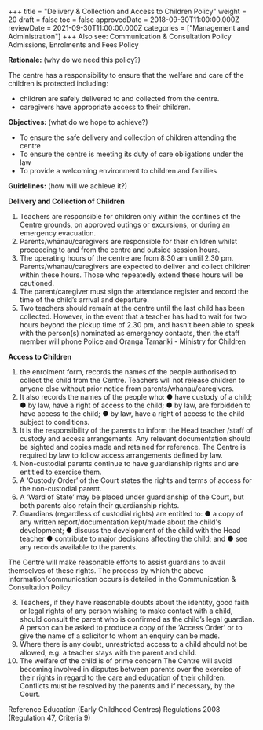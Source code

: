 +++
title = "Delivery & Collection and Access to Children Policy"
weight = 20
draft = false
toc = false
approvedDate = 2018-09-30T11:00:00.000Z
reviewDate = 2021-09-30T11:00:00.000Z
categories = ["Management and Administration"]
+++
Also see: 
Communication & Consultation Policy
Admissions, Enrolments and Fees Policy 

**Rationale:** (why do we need this policy?)

The centre has a responsibility to ensure that the welfare and care of the children is protected including:

* children are safely delivered to and collected from the centre.
* caregivers have appropriate access to their children.

**Objectives:** (what do we hope to achieve?)

* To ensure the safe delivery and collection of children attending the centre
* To ensure the centre is meeting its duty of care obligations under the law
* To provide a welcoming environment to children and families

**Guidelines:** (how will we achieve it?)

**Delivery and Collection of Children**

1. Teachers are responsible for children only within the confines of the Centre grounds, on approved outings or excursions, or during an emergency evacuation.
2. Parents/whānau/caregivers are responsible for their children whilst proceeding to and from the centre and outside session hours.
3. The operating hours of the centre are from 8:30 am until 2.30 pm.  Parents/whanau/caregivers are expected to deliver and collect children within these hours.  Those who repeatedly extend these hours will be cautioned.  
4. The parent/caregiver must sign the attendance register and record the time of the child’s arrival and departure.
5. Two teachers should remain at the centre until the last child has been collected.  However, in the event that a teacher has had to wait for two hours beyond the pickup time of 2.30 pm, and hasn’t been able to speak with the person(s) nominated as emergency contacts, then the staff member will phone Police and Oranga Tamariki - Ministry for Children

**Access to Children**

1. the enrolment form, records the names of the people authorised to collect the child from the Centre.  Teachers will not release children to anyone else without prior notice from parents/whanau/caregivers.  
2. It also records the names of the people who:
   ●	have custody of a child;
   ●	by law, have a right of access to the child;
   ●	by law, are forbidden to have access to the child;
   ●	by law, have a right of access to the child subject to conditions.
3. It is the responsibility of the parents to inform the Head teacher /staff of custody and access arrangements.  Any relevant documentation should be sighted and copies made and retained for reference.  The Centre is required by law to follow access arrangements defined by law.
4. Non-custodial parents continue to have guardianship rights and are entitled to exercise them.
5. A ‘Custody Order’ of the Court states the rights and terms of access for the non-custodial parent.
6. A ‘Ward of State’ may be placed under guardianship of the Court, but both parents also retain their guardianship rights.
7. Guardians (regardless of custodial rights) are entitled to:
   ●	a copy of any written report/documentation kept/made about the child's development;
   ●	discuss the development of the child with the Head teacher
   ●	contribute to major decisions affecting the child; and
   ●	see any records available to the parents.

The Centre will make reasonable efforts to assist guardians to avail themselves of these rights.  The process by which the above information/communication occurs is detailed in the Communication & Consultation Policy.

8. Teachers, if they have reasonable doubts about the identity, good faith or legal rights of any person wishing to make contact with a child, should consult the parent who is confirmed as the child’s legal guardian.  A person can be asked to produce a copy of the ‘Access Order’ or to give the name of a solicitor to whom an enquiry can be made.
9. Where there is any doubt, unrestricted access to a child should not be allowed, e.g. a teacher stays with the parent and child.
10. The welfare of the child is of prime concern The Centre will avoid becoming involved in disputes between parents over the exercise of their rights in regard to the care and education of their children.  Conflicts must be resolved by the parents and if necessary, by the Court. 

Reference
Education (Early Childhood Centres) Regulations 2008 (Regulation 47, Criteria 9)
